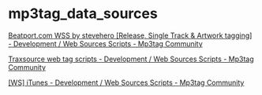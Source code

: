 # mp3tag_data_sources

[Beatport\.com WSS by stevehero \[Release, Single Track & Artwork tagging\] \- Development / Web Sources Scripts \- Mp3tag Community](https://community.mp3tag.de/t/beatport-com-wss-by-stevehero-release-single-track-artwork-tagging/12568)

[Traxsource web tag scripts \- Development / Web Sources Scripts \- Mp3tag Community](https://community.mp3tag.de/t/traxsource-web-tag-scripts/53011/3)

[\[WS\] iTunes \- Development / Web Sources Scripts \- Mp3tag Community](https://community.mp3tag.de/t/ws-itunes/13478/323)

